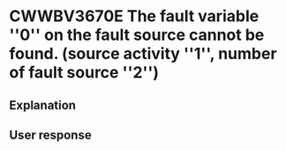 # CWWBV3670E The fault variable ''0'' on the fault source cannot be found. (source activity ''1'', number of fault source ''2'')

## Explanation

## User response